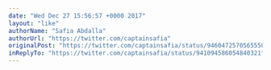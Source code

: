 ```yaml
---
date: "Wed Dec 27 15:56:57 +0000 2017"
layout: "like"
authorName: "Safia Abdalla"
authorUrl: "https://twitter.com/captainsafia"
originalPost: "https://twitter.com/captainsafia/status/946047257056555008"
inReplyTo: "https://twitter.com/captainsafia/status/941094586054840321"
---
```

